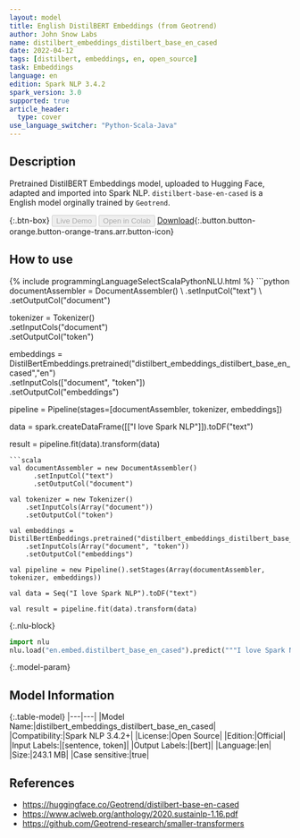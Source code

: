 ```yaml
---
layout: model
title: English DistilBERT Embeddings (from Geotrend)
author: John Snow Labs
name: distilbert_embeddings_distilbert_base_en_cased
date: 2022-04-12
tags: [distilbert, embeddings, en, open_source]
task: Embeddings
language: en
edition: Spark NLP 3.4.2
spark_version: 3.0
supported: true
article_header:
  type: cover
use_language_switcher: "Python-Scala-Java"
---
```


## Description

Pretrained DistilBERT Embeddings model, uploaded to Hugging Face, adapted and imported into Spark NLP. `distilbert-base-en-cased` is a English model orginally trained by `Geotrend`.

{:.btn-box}
<button class="button button-orange" disabled>Live Demo</button>
<button class="button button-orange" disabled>Open in Colab</button>
[Download](https://s3.amazonaws.com/auxdata.johnsnowlabs.com/public/models/distilbert_embeddings_distilbert_base_en_cased_en_3.4.2_3.0_1649783396033.zip){:.button.button-orange.button-orange-trans.arr.button-icon}

## How to use



<div class="tabs-box" markdown="1">
{% include programmingLanguageSelectScalaPythonNLU.html %}
```python
documentAssembler = DocumentAssembler() \
    .setInputCol("text") \
    .setOutputCol("document")

tokenizer = Tokenizer() \
    .setInputCols("document") \
    .setOutputCol("token")
  
embeddings = DistilBertEmbeddings.pretrained("distilbert_embeddings_distilbert_base_en_cased","en") \
    .setInputCols(["document", "token"]) \
    .setOutputCol("embeddings")
    
pipeline = Pipeline(stages=[documentAssembler, tokenizer, embeddings])

data = spark.createDataFrame([["I love Spark NLP"]]).toDF("text")

result = pipeline.fit(data).transform(data)
```
```scala
val documentAssembler = new DocumentAssembler() 
      .setInputCol("text") 
      .setOutputCol("document")
 
val tokenizer = new Tokenizer() 
    .setInputCols(Array("document"))
    .setOutputCol("token")

val embeddings = DistilBertEmbeddings.pretrained("distilbert_embeddings_distilbert_base_en_cased","en") 
    .setInputCols(Array("document", "token")) 
    .setOutputCol("embeddings")

val pipeline = new Pipeline().setStages(Array(documentAssembler, tokenizer, embeddings))

val data = Seq("I love Spark NLP").toDF("text")

val result = pipeline.fit(data).transform(data)
```


{:.nlu-block}
```python
import nlu
nlu.load("en.embed.distilbert_base_en_cased").predict("""I love Spark NLP""")
```

</div>

{:.model-param}
## Model Information

{:.table-model}
|---|---|
|Model Name:|distilbert_embeddings_distilbert_base_en_cased|
|Compatibility:|Spark NLP 3.4.2+|
|License:|Open Source|
|Edition:|Official|
|Input Labels:|[sentence, token]|
|Output Labels:|[bert]|
|Language:|en|
|Size:|243.1 MB|
|Case sensitive:|true|

## References

- https://huggingface.co/Geotrend/distilbert-base-en-cased
- https://www.aclweb.org/anthology/2020.sustainlp-1.16.pdf
- https://github.com/Geotrend-research/smaller-transformers